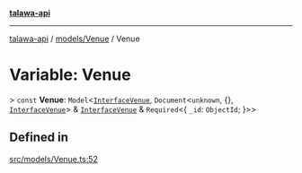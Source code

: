 [**talawa-api**](../../../README.md)

***

[talawa-api](../../../modules.md) / [models/Venue](../README.md) / Venue

# Variable: Venue

\> `const` **Venue**: `Model`\<[`InterfaceVenue`](../interfaces/InterfaceVenue.md), `Document`\<`unknown`, \{\}, [`InterfaceVenue`](../interfaces/InterfaceVenue.md)\> & [`InterfaceVenue`](../interfaces/InterfaceVenue.md) & `Required`\<\{ `_id`: `ObjectId`; \}\>\>

## Defined in

[src/models/Venue.ts:52](https://github.com/PalisadoesFoundation/talawa-api/blob/5c5b29a0ea487bda8306089fe128f43f3be29f94/src/models/Venue.ts#L52)
